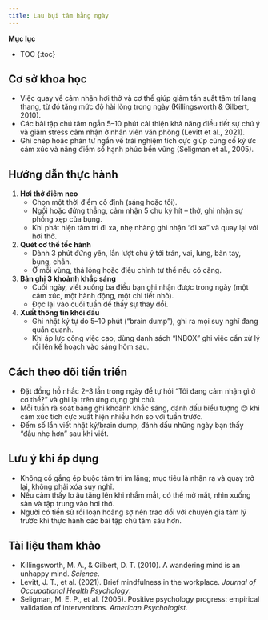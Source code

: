 ```yaml
---
title: Lau bụi tâm hằng ngày
---
```


**Mục lục**

- TOC
{:toc}

## Cơ sở khoa học

- Việc quay về cảm nhận hơi thở và cơ thể giúp giảm tần suất tâm trí lang thang, từ đó tăng mức độ hài lòng trong ngày (Killingsworth & Gilbert, 2010).
- Các bài tập chú tâm ngắn 5–10 phút cải thiện khả năng điều tiết sự chú ý và giảm stress cảm nhận ở nhân viên văn phòng (Levitt et al., 2021).
- Ghi chép hoặc phản tư ngắn về trải nghiệm tích cực giúp củng cố ký ức cảm xúc và nâng điểm số hạnh phúc bền vững (Seligman et al., 2005).

## Hướng dẫn thực hành

1. **Hơi thở điểm neo**
   - Chọn một thời điểm cố định (sáng hoặc tối).
   - Ngồi hoặc đứng thẳng, cảm nhận 5 chu kỳ hít – thở, ghi nhận sự phồng xẹp của bụng.
   - Khi phát hiện tâm trí đi xa, nhẹ nhàng ghi nhận “đi xa” và quay lại với hơi thở.
2. **Quét cơ thể tốc hành**
   - Dành 3 phút đứng yên, lần lượt chú ý tới trán, vai, lưng, bàn tay, bụng, chân.
   - Ở mỗi vùng, thả lỏng hoặc điều chỉnh tư thế nếu có căng.
3. **Bản ghi 3 khoảnh khắc sáng**
   - Cuối ngày, viết xuống ba điều bạn ghi nhận được trong ngày (một cảm xúc, một hành động, một chi tiết nhỏ).
   - Đọc lại vào cuối tuần để thấy sự thay đổi.
4. **Xuất thông tin khỏi đầu**
   - Ghi nhật ký tự do 5–10 phút (“brain dump”), ghi ra mọi suy nghĩ đang quẩn quanh.
   - Khi áp lực công việc cao, dùng danh sách “INBOX” ghi việc cần xử lý rồi lên kế hoạch vào sáng hôm sau.

## Cách theo dõi tiến triển

- Đặt đồng hồ nhắc 2–3 lần trong ngày để tự hỏi “Tôi đang cảm nhận gì ở cơ thể?” và ghi lại trên ứng dụng ghi chú.
- Mỗi tuần rà soát bảng ghi khoảnh khắc sáng, đánh dấu biểu tượng 😊 khi cảm xúc tích cực xuất hiện nhiều hơn so với tuần trước.
- Đếm số lần viết nhật ký/brain dump, đánh dấu những ngày bạn thấy “đầu nhẹ hơn” sau khi viết.

## Lưu ý khi áp dụng

- Không cố gắng ép buộc tâm trí im lặng; mục tiêu là nhận ra và quay trở lại, không phải xóa suy nghĩ.
- Nếu cảm thấy lo âu tăng lên khi nhắm mắt, có thể mở mắt, nhìn xuống sàn và tập trung vào hơi thở.
- Người có tiền sử rối loạn hoảng sợ nên trao đổi với chuyên gia tâm lý trước khi thực hành các bài tập chú tâm sâu hơn.

## Tài liệu tham khảo

- Killingsworth, M. A., & Gilbert, D. T. (2010). A wandering mind is an unhappy mind. *Science*.
- Levitt, J. T., et al. (2021). Brief mindfulness in the workplace. *Journal of Occupational Health Psychology*.
- Seligman, M. E. P., et al. (2005). Positive psychology progress: empirical validation of interventions. *American Psychologist*.
